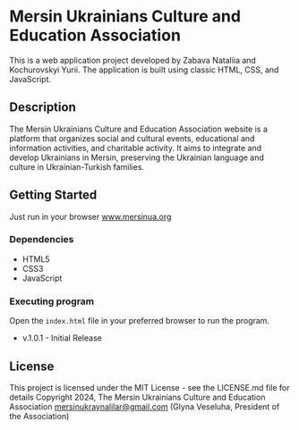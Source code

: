 # Mersin Ukrainians Culture and Education Association

This is a web application project developed by Zabava Nataliia and Kochurovskyi Yurii. The application is built 
using classic HTML, CSS, and JavaScript.

## Description

The Mersin Ukrainians Culture and Education Association website is a platform that organizes social and 
cultural events, educational and information activities, and charitable activity. It aims to integrate and develop 
Ukrainians in Mersin, preserving the Ukrainian language and culture in Ukrainian-Turkish families.

## Getting Started
Just run in your browser    www.mersinua.org

### Dependencies

- HTML5
- CSS3
- JavaScript


### Executing program

Open the `index.html` file in your preferred browser to run the program.


* v.1.0.1 - Initial Release

## License

This project is licensed under the MIT License - see the LICENSE.md file for details
Copyright 2024, The Mersin Ukrainians Culture and Education Association
mersinukraynalilar@gmail.com (Glyna Veseluha, President of the Association)
